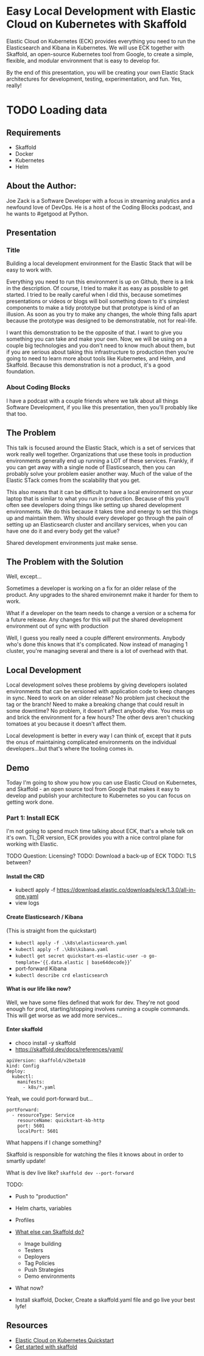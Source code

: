 # Easy Local Development with Elastic Cloud on Kubernetes with Skaffold

Elastic Cloud on Kubernetes (ECK) provides everything you need to run the Elasticsearch and Kibana in Kubernetes. We will use ECK together with Skaffold, an open-source Kubernetes tool from Google, to create a simple, flexible, and modular environment that is easy to develop for.

By the end of this presentation, you will be creating your own Elastic Stack architectures for development, testing, experimentation, and fun. Yes, really!

# TODO Loading data

## Requirements

- Skaffold
- Docker
- Kubernetes
- Helm

## About the Author:
Joe Zack is a Software Developer with a focus in streaming analytics and a newfound love of DevOps. He is a host of the Coding Blocks podcast, and he wants to #getgood at Python.

## Presentation

### Title


Building a local development environment for the Elastic Stack that will be easy to work with.

Everything you need to run this environment is up on Github, there is a link in the description. Of course, I tried to make it as easy as possible to get started. I tried to be really careful when I did this, because sometimes presentations or videos or blogs will boil something down to it's simplest components to make a tidy prototype but that prototype is kind of an illusion. As soon as you try to make any changes, the whole thing falls apart because the prototype was designed to be demonstratable, not for real-life.

I want this demonstration to be the opposite of that. I want to give you something you can take and make your own. Now, we will be using on a couple big technologies and you don't need to know much about them, but if you are serious about taking this infrastructure to production then you're going to need to learn more about tools like Kubernetes, and Helm, and Skaffold. Because this demonstration is not a product, it's a good foundation.


### About Coding Blocks

I have a podcast with a couple friends where we talk about all things Software Development, if you like this presentation, then you'll probably like that too.

## The Problem

This talk is focused around the Elastic Stack, which is a set of services that work really well together. Organizations that use these tools in production environments generally end up running a LOT of these services. Frankly, if you can get away with a single node of Elasticsearch, then you can probably solve your problem easier another way. Much of the value of the Elastic STack comes from the scalability that you get.

This also means that it can be difficult to have a local environment on your laptop that is similar to what you run in production. Because of this you'll often see developers doing things like setting up shared development environments. We do this because it takes time and energy to set this things up and maintain them. Why should every developer go through the pain of setting up an Elasticsearch cluster and ancillary services, when you can have one do it and every body get the value? 

Shared development environments just make sense.

## The Problem with the Solution

Well, except...

Sometimes a developer is working on a fix for an older relase of the product. Any upgrades to the shared environemnt make it harder for them to work.

What if a developer on the team needs to change a version or a schema for a future release. Any changes for this will put the shared development environment out of sync with production

Well, I guess you really need a couple different environments. Anybody who's done this knows that it's complicated. Now instead of managing 1 cluster, you're managing several and there is a lot of overhead with that.

## Local Development

Local development solves these problems by giving developers isolated environments that can be versioned with application code to keep changes in sync. Need to work on an older release? No problem just checkout the tag or the branch! Need to make a breaking change that could result in some downtime? No problem, it doesn't affect anybody else. You mess up and brick the environment for a few hours? The other devs aren't chucking tomatoes at you because it doesn't affect them.

Local development is better in every way I can think of, except that it puts the onus of maintaining complicated environments on the individual developers...but that's where the tooling comes in.

## Demo

Today I'm going to show you how you can use Elastic Cloud on Kubernetes, and Skaffold - an open source tool from Google that makes it easy to develop and publish your architecture to Kubernetes so you can focus on getting work done.


### Part 1: Install ECK

I'm not going to spend much time talking about ECK, that's a whole talk on it's own. TL;DR version, ECK provides you with a nice control plane for working with Elastic.

TODO Question: Licensing?
TODO: Download a back-up of ECK
TODO: TLS between?

#### Install the CRD
- kubectl apply -f https://download.elastic.co/downloads/eck/1.3.0/all-in-one.yaml
- view logs

#### Create Elasticsearch / Kibana

(This is straight from the quickstart)

- `kubectl apply -f .\k8s\elasticsearch.yaml`
- `kubectl apply -f .\k8s\kibana.yaml`
- `kubectl get secret quickstart-es-elastic-user -o go-template='{{.data.elastic | base64decode}}`'
- port-forward Kibana
- `kubectl describe crd elasticsearch`

#### What is our life like now?

Well, we have some files defined that work for dev. They're not good enough for prod, starting/stopping involves running a couple commands. This will get worse as we add more services...

#### Enter skaffold

- choco install -y skaffold
- https://skaffold.dev/docs/references/yaml/

```
apiVersion: skaffold/v2beta10
kind: Config
deploy:
  kubectl:
    manifests:
      - k8s/*.yaml
```

Yeah, we could port-forward but...

```
portForward:
  - resourceType: Service
    resourceName: quickstart-kb-http
    port: 5601
    localPort: 5601
```

What happens if I change something?

Skaffold is responsible for watching the files it knows about in order to smartly update!

What is dev live like? `skaffold dev --port-forward`

TODO:
- Push to "production"
- Helm charts, variables
- Profiles



- [What else can Skaffold do?](https://skaffold.dev/docs/)
  - Image building
  - Testers
  - Deployers
  - Tag Policies
  - Push Strategies
  - Demo environments


- What now?
- Install skaffold, Docker, Create a skaffold.yaml file and go live your best lyfe!

## Resources

- [Elastic Cloud on Kubernetes Quickstart](https://www.elastic.co/guide/en/cloud-on-k8s/current/k8s-quickstart.html)
- [Get started with skaffold](https://skaffold.dev/docs/quickstart/)
